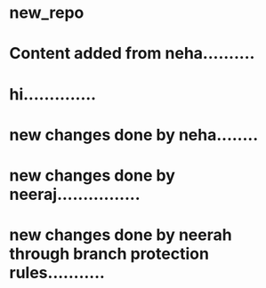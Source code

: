 # new_repo
# Content added from neha..........
# hi..............
# new changes done by neha........
# new changes done by neeraj................
# new changes done by neerah through branch protection rules...........
